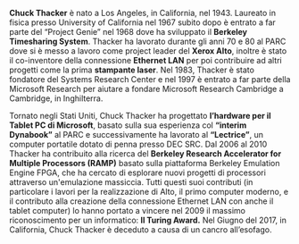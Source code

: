 **Chuck Thacker** è nato a Los Angeles, in California, nel 1943.
Laureato in fisica presso University of California nel 1967 subito dopo è entrato a far parte del “Project Genie” nel 1968 dove ha sviluppato il __Berkeley Timesharing System__. 
Thacker ha lavorato durante gli anni 70 e 80 al PARC dove si è messo a lavoro come project leader del __Xerox Alto__, inoltre è stato il co-inventore della connessione __Ethernet LAN__ per poi contribuire ad altri progetti come la prima __stampante laser__. 
Nel 1983, Thacker è stato fondatore del Systems Research Center e nel 1997 è entrato a far parte della Microsoft Research per aiutare a fondare Microsoft Research Cambridge a Cambridge, in Inghilterra.

Tornato negli Stati Uniti, Chuck Thacker ha progettato **l’hardware per il Tablet PC di Microsoft**, basato sulla sua esperienza col **“interim Dynabook”** al PARC e successivamente ha lavorato al **“Lectrice”**, un computer portatile dotato di penna presso DEC SRC.
Dal 2006 al 2010 Thacker ha contribuito alla ricerca del **Berkeley Research Accelerator for Multiple Processors (RAMP)** basato sulla piattaforma Berkeley Emulation Engine FPGA, che ha cercato di esplorare nuovi progetti di processori attraverso un'emulazione massiccia.
Tutti questi suoi contributi (in particolare i lavori per la realizzazione di Alto, il primo computer moderno, e il contributo alla creazione della connessione Ethernet LAN con anche il tablet computer) lo hanno portato a vincere nel 2009 il massimo riconoscimento per un informatico: 
**Il Turing Award.**
Nel Giugno del 2017, in California, Chuck Thacker è deceduto a causa di un cancro all’esofago.
